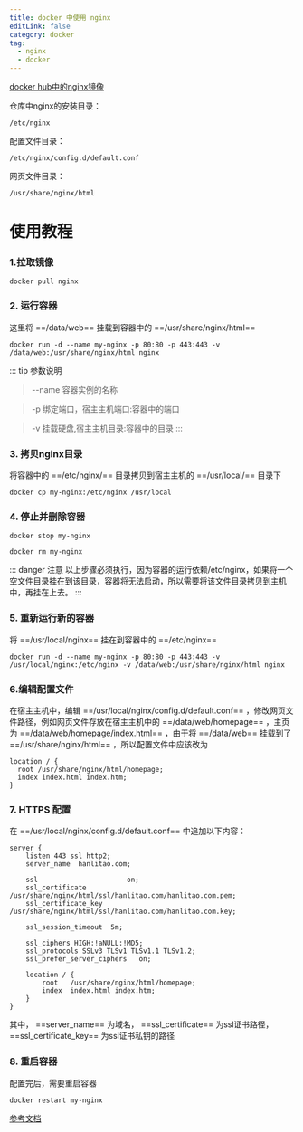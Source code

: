 ```yaml
---
title: docker 中使用 nginx
editLink: false
category: docker
tag:
  - nginx
  - docker
---
```


[docker hub中的nginx镜像](https://hub.docker.com/_/nginx)

仓库中nginx的安装目录：
```shell
/etc/nginx
```

配置文件目录：
```shell
/etc/nginx/config.d/default.conf
```

网页文件目录：
```shell
/usr/share/nginx/html
```

# 使用教程

### 1.拉取镜像

```shell
docker pull nginx
```

### 2. 运行容器

这里将 ==/data/web== 挂载到容器中的 ==/usr/share/nginx/html== 

```shell
docker run -d --name my-nginx -p 80:80 -p 443:443 -v /data/web:/usr/share/nginx/html nginx
```
::: tip 参数说明
> --name  容器实例的名称

> -p 绑定端口，宿主主机端口:容器中的端口

> -v 挂载硬盘,宿主主机目录:容器中的目录
:::

### 3. 拷贝nginx目录

将容器中的 ==/etc/nginx/== 目录拷贝到宿主主机的 ==/usr/local/== 目录下
```shell
docker cp my-nginx:/etc/nginx /usr/local
```
### 4. 停止并删除容器

```shell
docker stop my-nginx

docker rm my-nginx
```

::: danger 注意
以上步骤必须执行，因为容器的运行依赖/etc/nginx，如果将一个空文件目录挂在到该目录，容器将无法启动，所以需要将该文件目录拷贝到主机中，再挂在上去。
:::

### 5. 重新运行新的容器

将 ==/usr/local/nginx== 挂在到容器中的 ==/etc/nginx==
```shell
docker run -d --name my-nginx -p 80:80 -p 443:443 -v /usr/local/nginx:/etc/nginx -v /data/web:/usr/share/nginx/html nginx
```

### 6.编辑配置文件

在宿主主机中，编辑 ==/usr/local/nginx/config.d/default.conf== ，修改网页文件路径，例如网页文件存放在宿主主机中的 ==/data/web/homepage== ，主页为 ==/data/web/homepage/index.html== ，由于将 ==/data/web== 挂载到了 ==/usr/share/nginx/html== ，所以配置文件中应该改为

```shell
location / {
  root /usr/share/nginx/html/homepage;
  index index.html index.htm;
}
```

### 7. HTTPS 配置
在 ==/usr/local/nginx/config.d/default.conf== 中追加以下内容：
```shell
server {
    listen 443 ssl http2;
    server_name  hanlitao.com;

    ssl                      on;
    ssl_certificate          /usr/share/nginx/html/ssl/hanlitao.com/hanlitao.com.pem;
    ssl_certificate_key      /usr/share/nginx/html/ssl/hanlitao.com/hanlitao.com.key;

    ssl_session_timeout  5m;

    ssl_ciphers HIGH:!aNULL:!MD5;
    ssl_protocols SSLv3 TLSv1 TLSv1.1 TLSv1.2;
    ssl_prefer_server_ciphers   on;

    location / {
        root   /usr/share/nginx/html/homepage;
        index  index.html index.htm;
    }
}
```

其中， ==server_name== 为域名， ==ssl_certificate== 为ssl证书路径， ==ssl_certificate_key== 为ssl证书私钥的路径
### 8. 重启容器
配置完后，需要重启容器
```shell
docker restart my-nginx
```



[参考文档](https://blog.csdn.net/sculpta/article/details/107498446)